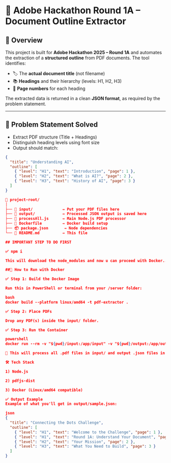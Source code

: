 # 📘 Adobe Hackathon Round 1A – Document Outline Extractor

## 🚀 Overview

This project is built for **Adobe Hackathon 2025 – Round 1A** and automates the extraction of a **structured outline** from PDF documents. The tool identifies:

- 🏷️ The **actual document title** (not filename)
- 📚 **Headings** and their hierarchy (levels: H1, H2, H3)
- 📄 **Page numbers** for each heading

The extracted data is returned in a clean **JSON format**, as required by the problem statement.

---

## 🧠 Problem Statement Solved

- Extract PDF structure (Title + Headings)
- Distinguish heading levels using font size
- Output should match:
```json
{
  "title": "Understanding AI",
  "outline": [
    { "level": "H1", "text": "Introduction", "page": 1 },
    { "level": "H2", "text": "What is AI?", "page": 2 },
    { "level": "H3", "text": "History of AI", "page": 3 }
  ]
}

📁 project-root/
│
├── 📂 input/             → Put your PDF files here
├── 📂 output/            → Processed JSON output is saved here
├── 📝 processAll.js      → Main Node.js PDF processor
├── 🐳 Dockerfile         → Docker build setup
├── 📦 package.json       → Node dependencies
└── 📄 README.md          → This file

## IMPORTANT STEP TO DO FIRST

✅ npm i

This will download the node_modules and now u can proceed with Docker.....

##🐳 How to Run with Docker

✅ Step 1: Build the Docker Image

Run this in PowerShell or terminal from your /server folder:

bash
docker build --platform linux/amd64 -t pdf-extractor .

✅ Step 2: Place PDFs

Drop any PDF(s) inside the input/ folder.

✅ Step 3: Run the Container

powershell
docker run --rm -v "${pwd}/input:/app/input" -v "${pwd}/output:/app/output" --network none pdf-extractor

🔁 This will process all .pdf files in input/ and output .json files in output/.

🛠 Tech Stack

1) Node.js

2) pdfjs-dist

3) Docker (Linux/amd64 compatible)

✅ Output Example
Example of what you'll get in output/sample.json:

json
{
  "title": "Connecting the Dots Challenge",
  "outline": [
    { "level": "H1", "text": "Welcome to the Challenge", "page": 1 },
    { "level": "H1", "text": "Round 1A: Understand Your Document", "page": 2 },
    { "level": "H2", "text": "Your Mission", "page": 2 },
    { "level": "H3", "text": "What You Need to Build", "page": 3 }
  ]
}


